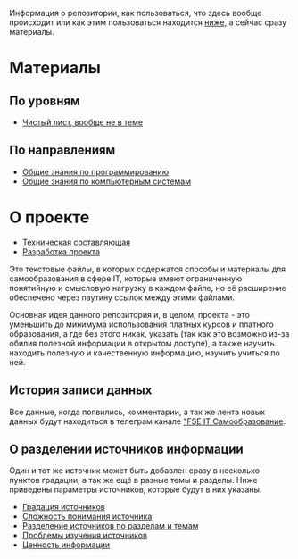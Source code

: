 Информация о репозитории, как пользоваться, что здесь вообще происходит или как этим пользоваться находится [ниже](#о-проекте), а сейчас сразу материалы.

# Материалы

## По уровням

- [Чистый лист, вообще не в теме](Levels/Чистый%20лист,%20вообще%20не%20в%20теме.md)

## По направлениям

- [Общие знания по программированию](Directions/Общие%20знания%20по%20программированию.md)
- [Общие знания по компьютерным системам](Directions/Общие%20знания%20по%20компьютерным%20системам.md)

# О проекте

- [Техническая составляющая](About/Техническая%20составляющая.md)
- [Разработка проекта](CONTRUBUTING.md)

Это текстовые файлы, в которых содержатся способы и материалы для самообразования в сфере IT, которые имеют ограниченную понятийную и смысловую нагрузку в каждом файле, но её расширение обеспечено через паутину ссылок между этими файлами.

Основная идея данного репозитория и, в целом, проекта - это уменьшить до минимума использования платных курсов и платного образования, а где без этого никак, указать (так как это возможно из-за обилия полезной информации в открытом доступе), а также научить находить полезную и качественную информацию, научить учиться по ней.

## История записи данных

Все данные, когда появились, комментарии, а так же лента новых данных будут находиться в телеграм канале ["FSE IT Самообразование](https://t.me/fse_it).

## О разделении источников информации

Один и тот же источник может быть добавлен сразу в несколько пунктов градации, а так же ещё в разные темы и разделы. Ниже приведены параметры источников, которые будут в них указаны.

- [Градация источников](About/Градация%20источников.md)
- [Сложность понимания источника](About/Сложность%20понимания%20источника.md)
- [Разделение источников по разделам и темам](About/Разделение%20источников%20по%20разделам%20и%20темам.md)
- [Проблемы изучения источников](About/Проблемы%20изучения%20источников.md)
- [Ценность информации](About/Ценность%20информации.md)
